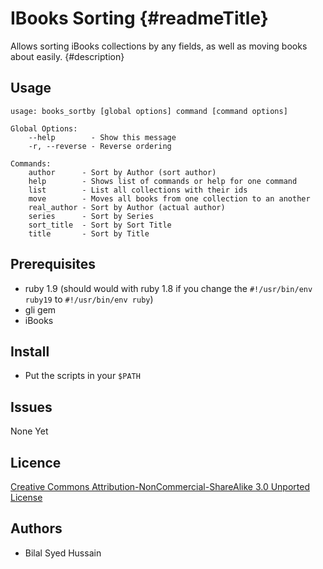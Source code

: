 IBooks Sorting {#readmeTitle}
==============
Allows sorting iBooks collections by any fields, as well as moving books about easily.
{#description}

Usage
-----

	usage: books_sortby [global options] command [command options]

	Global Options:
	    --help        - Show this message
	    -r, --reverse - Reverse ordering

	Commands:
	    author      - Sort by Author (sort author)
	    help        - Shows list of commands or help for one command
	    list        - List all collections with their ids
	    move        - Moves all books from one collection to an another
	    real_author - Sort by Author (actual author)
	    series      - Sort by Series
	    sort_title  - Sort by Sort Title
	    title       - Sort by Title

Prerequisites
-------------
* ruby 1.9 (should would with ruby 1.8 if you change the `#!/usr/bin/env ruby19` to `#!/usr/bin/env ruby`)
* gli gem
* iBooks


Install 
-------
* Put the scripts in your `$PATH`


Issues
------
None Yet

Licence
-------
[Creative Commons Attribution-NonCommercial-ShareAlike 3.0 Unported License](http://creativecommons.org/licenses/by-nc-sa/3.0/ "Full details")

Authors
-------
* Bilal Syed Hussain